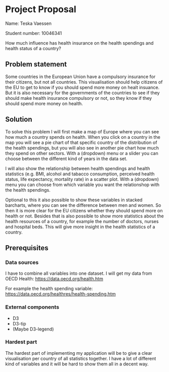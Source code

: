 # Project Proposal
Name: Teska Vaessen

Student number: 10046341

How much influence has health insurance on the health spendings and health status of a country?

## Problem statement
Some countries in the European Union have a compulsory insurance for their citizens, but not all countries. This visualisation should help citizens of the EU to get to know if you should spend more money on healt insuance. But it is also necessary for the governments of the countries to see if they should make health insurance compulsory or not, so they know if they should spend more money on health.

## Solution
To solve this problem I will first make a map of Europe where you can see how much a country spends on health. When you click on a country in the map you will see a pie chart of that specific country of the distribution of the health spendings, but you will also see in another pie chart how much they spend on other sectors. With a (dropdown) menu or a slider you can choose between the different kind of years in the data set.

I will also show the relationship between health spendings and health statistics (e.g. BMI, alcohol and tabacco consumption, perceived health status, life expectancy, mortality rate) in a scatter plot. With a (dropdown) menu you can choose from which variable you want the relationshop with the health spendings.

Optional to this it also possible to show these variables in stacked barcharts, where you can see the difference between men and women. So then it is more clear for the EU citizens whether they should spend more on health or not.
Besides that is also possible to show more statistics about the health resources of a country, for example the number of doctors, nurses and hospital beds. This will give more insight in the health statistics of a country.


<!-- Visualisatie ideeën:
+ Kaart van Europa met kleuren aangeven hoeveel een land uitgeeft aan health. Kiezen met een menu of slider ofzo welk jaartal je wilt zien.
+ Als je klikt op een land krijg je een pie chart met hoeveel van die uitgaven verplicht is/vrijwillig/out of pocket.
+ Als je klikt op een land kan je health statistics zien over de jaren heen. Bijvoorbeeld bmi, alcohol consumptie en roken en perceived health status. (kiezen met een dropdown menu)
+ Je kan ook nog dieper ingaan op de verzekeringen en daar visualisaties van laten zien. -->

## Prerequisites
### Data sources
I have to combine all variables into one dataset. I will get my data from OECD Health: https://data.oecd.org/health.htm

For example the health spending variable: https://data.oecd.org/healthres/health-spending.htm

### External components
+ D3
+ D3-tip
+ (Maybe D3-legend)

### Hardest part
The hardest part of implementing my application will be to give a clear visualisation per country of all statistics together. I have a lot of different kind of variables and it will be hard to show them all in a decent way.
